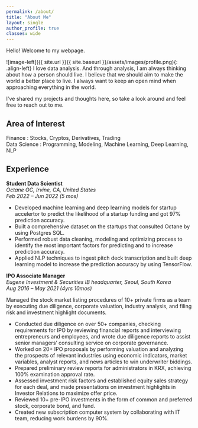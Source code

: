 ```yaml
---
permalink: /about/
title: "About Me"
layout: single
author_profile: true
classes: wide
---
```


Hello! Welcome to my webpage. 

![image-left]({{ site.url }}{{ site.baseurl }}/assets/images/profile.png){: .align-left} 
I love data analysis. And through analysis, I am always thinking about how a person should live. I believe that we should aim to make the world a better place to live. I always want to keep an open mind when approaching everything in the world.

I've shared my projects and thoughts here, so take a look around and feel free to reach out to me.
<br />

## Area of Interest

Finance : Stocks, Cryptos, Derivatives, Trading  <br />
Data Science : Programming, Modeling, Machine Learning, Deep Learning, NLP

## Experience
**Student Data Scientist**      
*Octane OC, Irvine, CA, United States*     
*Feb 2022 – Jun 2022 (5 mos)*      
* Developed machine learning and deep learning models for startup accelertor to predict the likelihood of a startup funding and got 97% prediction accuracy.
* Built a comprehensive dataset on the startups that consulted Octane by using Postgres SQL.
* Performed robust data cleaning, modeling and optimizing process to identify the most important factors for predicting and to increase prediction accuracy.
* Applied NLP techniques to ingest pitch deck transcription and built deep learning model to increase the prediction accuracy by using TensorFlow.
      
**IPO Associate Manager**      
*Eugene Investment & Securities IB headquarter, Seoul, South Korea*      
*Aug 2016 – May 2021 (4yrs 10mos)*      

Managed the stock market listing procedures of 10+ private firms as a team by executing due diligence, corporate valuation, industry analysis, and filing risk and investment highlight documents.      
* Conducted due diligence on over 50+ companies, checking requirements for IPO by reviewing financial reports and interviewing entrepreneurs and employees, and wrote due diligence reports to assist senior managers’ consulting service on corporate governance.
* Worked on 20+ IPO proposals by performing valuation and analyzing the prospects of relevant industries using economic indicators, market variables, analyst reports, and news articles to win underwriter biddings.
* Prepared preliminary review reports for administrators in KRX, achieving 100% examination approval rate.
* Assessed investment risk factors and established equity sales strategy for each deal, and made presentations on investment highlights in Investor Relations to maximize offer price.
* Reviewed 10+ pre-IPO investments in the form of common and preferred stock, corporate bond, and fund.
* Created new subscription computer system by collaborating with IT team, reducing work burdens by 90%.



